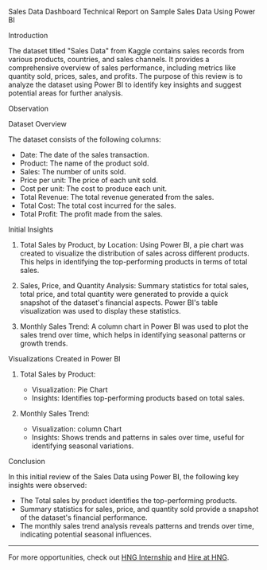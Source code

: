 Sales Data Dashboard
Technical Report on Sample Sales Data Using Power BI

Introduction

The dataset titled "Sales Data" from Kaggle contains sales records from various products, countries, and sales channels. It provides a comprehensive overview of sales performance, including metrics like quantity sold, prices, sales, and profits. The purpose of this review is to analyze the dataset using Power BI to identify key insights and suggest potential areas for further analysis.

Observation

Dataset Overview

The dataset consists of the following columns:
- Date: The date of the sales transaction.
- Product: The name of the product sold.
- Sales: The number of units sold.
- Price per unit: The price of each unit sold.
- Cost per unit: The cost to produce each unit.
- Total Revenue: The total revenue generated from the sales.
- Total Cost: The total cost incurred for the sales.
- Total Profit: The profit made from the sales.

Initial Insights

1. Total Sales by Product, by Location:
   Using Power BI, a pie chart was created to visualize the distribution of sales across different products. This helps in identifying the top-performing products in terms of total sales.


2. Sales, Price, and Quantity Analysis:
   Summary statistics for total sales, total price, and total quantity were generated to provide a quick snapshot of the dataset's financial aspects. Power BI's table visualization was used to display these statistics.

3. Monthly Sales Trend:
   A column chart in Power BI was used to plot the sales trend over time, which helps in identifying seasonal patterns or growth trends.


Visualizations Created in Power BI

1. Total Sales by Product:
   - Visualization: Pie Chart
   - Insights: Identifies top-performing products based on total sales.

2. Monthly Sales Trend:
   - Visualization: column Chart
   - Insights: Shows trends and patterns in sales over time, useful for identifying seasonal variations.

Conclusion

In this initial review of the  Sales Data using Power BI, the following key insights were observed:
- The Total sales by product identifies the top-performing products.
- Summary statistics for sales, price, and quantity sold provide a snapshot of the dataset's financial performance.
- The monthly sales trend analysis reveals patterns and trends over time, indicating potential seasonal influences.


---

For more opportunities, check out [HNG Internship](https://hng.tech/internship) and [Hire at HNG](https://hng.tech/hire).

